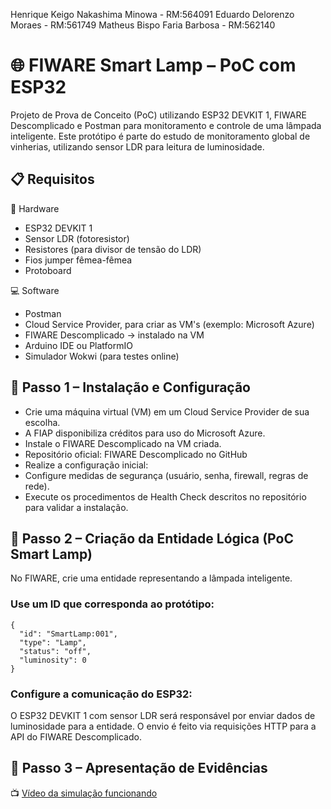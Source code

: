 Henrique Keigo Nakashima Minowa - RM:564091
Eduardo Delorenzo Moraes - RM:561749
Matheus Bispo Faria Barbosa - RM:562140

# 🌐 FIWARE Smart Lamp – PoC com ESP32
Projeto de Prova de Conceito (PoC) utilizando ESP32 DEVKIT 1, FIWARE Descomplicado e Postman para monitoramento e controle de uma lâmpada inteligente.
Este protótipo é parte do estudo de monitoramento global de vinherias, utilizando sensor LDR para leitura de luminosidade.

## 📋 Requisitos
🔧 Hardware
- ESP32 DEVKIT 1
- Sensor LDR (fotoresistor)
- Resistores (para divisor de tensão do LDR)
- Fios jumper fêmea-fêmea
- Protoboard

💻 Software
- Postman
- Cloud Service Provider, para criar as VM's (exemplo: Microsoft Azure)
- FIWARE Descomplicado -> instalado na VM
- Arduino IDE ou PlatformIO
- Simulador Wokwi (para testes online)

## 🚀 Passo 1 – Instalação e Configuração
- Crie uma máquina virtual (VM) em um Cloud Service Provider de sua escolha.
- A FIAP disponibiliza créditos para uso do Microsoft Azure.
- Instale o FIWARE Descomplicado na VM criada.
- Repositório oficial: FIWARE Descomplicado no GitHub
- Realize a configuração inicial:
- Configure medidas de segurança (usuário, senha, firewall, regras de rede).
- Execute os procedimentos de Health Check descritos no repositório para validar a instalação.

## 🔧 Passo 2 – Criação da Entidade Lógica (PoC Smart Lamp)
No FIWARE, crie uma entidade representando a lâmpada inteligente.
### Use um ID que corresponda ao protótipo:
```
{
  "id": "SmartLamp:001",
  "type": "Lamp",
  "status": "off",
  "luminosity": 0
}
```


### Configure a comunicação do ESP32:
O ESP32 DEVKIT 1 com sensor LDR será responsável por enviar dados de luminosidade para a entidade.
O envio é feito via requisições HTTP para a API do FIWARE Descomplicado.

## 🎥 Passo 3 – Apresentação de Evidências

📺 [Vídeo da simulação funcionando](https://youtu.be/d2TaLoZvgjg?si=l5Gs-5NLf_5yGnTT)
